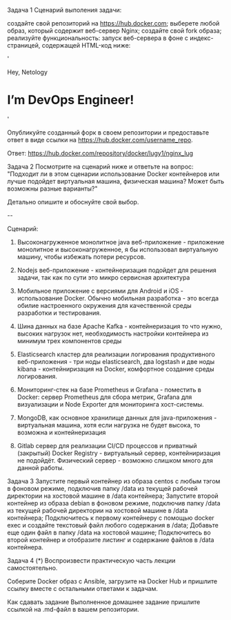 Задача 1
Сценарий выполения задачи:

создайте свой репозиторий на https://hub.docker.com;
выберете любой образ, который содержит веб-сервер Nginx;
создайте свой fork образа;
реализуйте функциональность: запуск веб-сервера в фоне с индекс-страницей, содержащей HTML-код ниже:

'<html>
<head>
Hey, Netology
</head>
<body>
<h1>I’m DevOps Engineer!</h1>
</body>
</html>'


Опубликуйте созданный форк в своем репозитории и предоставьте ответ в виде ссылки на https://hub.docker.com/username_repo.


Ответ: https://hub.docker.com/repository/docker/lugy1/nginx_lug


Задача 2
Посмотрите на сценарий ниже и ответьте на вопрос: "Подходит ли в этом сценарии использование Docker контейнеров или лучше подойдет виртуальная машина, физическая машина? Может быть возможны разные варианты?"

Детально опишите и обоснуйте свой выбор.

--

Сценарий:

1. Высоконагруженное монолитное java веб-приложение - приложение монолитное и высоконагруженное, я бы использовал виртуальную машину, чтобы избежать потери ресурсов.

2. Nodejs веб-приложение - контейнеризация подойдет для решения задачи, так как по сути это микро сервисная архитектура

3. Мобильное приложение c версиями для Android и iOS - использование Docker. Обычно мобильная разработка - это всегда обилие настроенного окружения для качественной среды разработки и тестирования.

4. Шина данных на базе Apache Kafka - контейнеризация то что нужно, высоких нагрузок нет, необходимость настройки контейнера из минимум трех компонентов среды

5. Elasticsearch кластер для реализации логирования продуктивного веб-приложения - три ноды elasticsearch, два logstash и две ноды kibana - контейниризация на Docker, комфортное создание среды логирования.

6. Мониторинг-стек на базе Prometheus и Grafana - поместить в Docker: сервер Prometheus для сбора метрик, Grafana для визуализации и Node Exporter для мониторинга хост-системы.

7. MongoDB, как основное хранилище данных для java-приложения - виртуальная машина, хотя если нагрузка не будет высока, то возможна и контейнеризация

8. Gitlab сервер для реализации CI/CD процессов и приватный (закрытый) Docker Registry - виртуальный сервер, контейниризация не подойдёт. Физический сервер - возможно слишком много для данной работы.



Задача 3
Запустите первый контейнер из образа centos c любым тэгом в фоновом режиме, подключив папку /data из текущей рабочей директории на хостовой машине в /data контейнера;
Запустите второй контейнер из образа debian в фоновом режиме, подключив папку /data из текущей рабочей директории на хостовой машине в /data контейнера;
Подключитесь к первому контейнеру с помощью docker exec и создайте текстовый файл любого содержания в /data;
Добавьте еще один файл в папку /data на хостовой машине;
Подключитесь во второй контейнер и отобразите листинг и содержание файлов в /data контейнера.

Задача 4 (*)
Воспроизвести практическую часть лекции самостоятельно.

Соберите Docker образ с Ansible, загрузите на Docker Hub и пришлите ссылку вместе с остальными ответами к задачам.

Как cдавать задание
Выполненное домашнее задание пришлите ссылкой на .md-файл в вашем репозитории.
